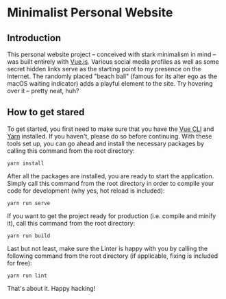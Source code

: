 # Minimalist Personal Website

## Introduction

This personal website project – conceived with stark minimalism in mind – was built entirely with [Vue.js](https://vuejs.org). Various social media profiles as well as some secret hidden links serve as the starting point to my presence on the Internet. The randomly placed "beach ball" (famous for its alter ego as the macOS waiting indicator) adds a playful element to the site. Try hovering over it – pretty neat, huh?

## How to get stared

To get started, you first need to make sure that you have the [Vue CLI](https://cli.vuejs.org) and [Yarn](https://yarnpkg.com/en) installed. If you haven't, please do so before continuing. With these tools set up, you can go ahead and install the necessary packages by calling this command from the root directory:

    yarn install

After all the packages are installed, you are ready to start the application. Simply call this command from the root directory in order to compile your code for development (why yes, hot reload is included):

    yarn run serve

If you want to get the project ready for production (i.e. compile and minify it), call this command from the root directory:

    yarn run build

Last but not least, make sure the Linter is happy with you by calling the following command from the root directory (if applicable, fixing is included for free):

    yarn run lint

That's about it. Happy hacking!
